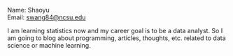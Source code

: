 Name: Shaoyu  
Email: swang84@ncsu.edu

I am learning statistics now and my career goal is to be a data analyst. So I am going to blog about programming, articles, thoughts, etc. related to data science or machine learning.
